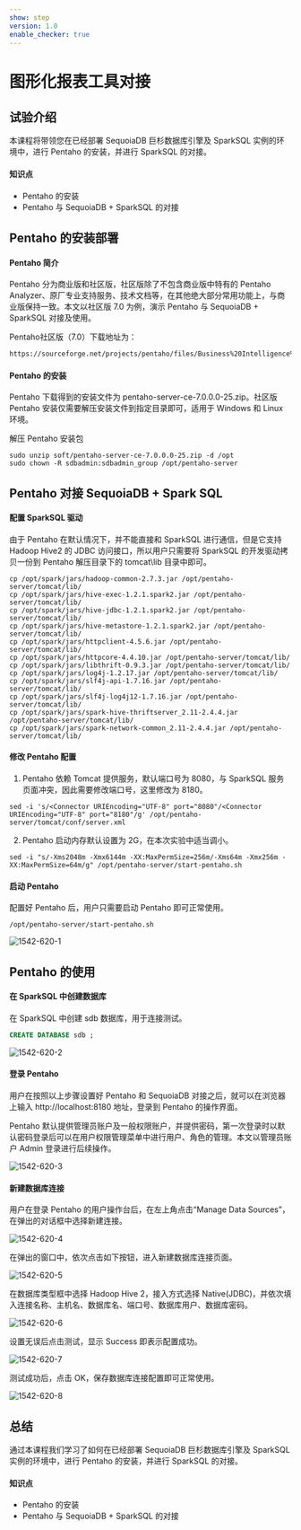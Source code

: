 ```yaml
---
show: step
version: 1.0 
enable_checker: true 
---
```


# 图形化报表工具对接

## 试验介绍

本课程将带领您在已经部署 SequoiaDB 巨杉数据库引擎及 SparkSQL 实例的环境中，进行 Pentaho 的安装，并进行 SparkSQL 的对接。

#### 知识点

+ Pentaho 的安装
+ Pentaho 与 SequoiaDB + SparkSQL 的对接

## Pentaho 的安装部署

#### Pentaho 简介

Pentaho 分为商业版和社区版，社区版除了不包含商业版中特有的 Pentaho Analyzer、原厂专业支持服务、技术文档等，在其他绝大部分常用功能上，与商业版保持一致。本文以社区版 7.0 为例，演示 Pentaho 与 SequoiaDB + SparkSQL 对接及使用。

Pentaho社区版（7.0）下载地址为：

```html
https://sourceforge.net/projects/pentaho/files/Business%20Intelligence%20Server/7.0/pentaho-server-ce-7.0.0.0-25.zip
```

#### Pentaho 的安装

Pentaho 下载得到的安装文件为 pentaho-server-ce-7.0.0.0-25.zip。社区版 Pentaho 安装仅需要解压安装文件到指定目录即可，适用于 Windows 和 Linux 环境。

解压 Pentaho 安装包

```
sudo unzip soft/pentaho-server-ce-7.0.0.0-25.zip -d /opt
sudo chown -R sdbadmin:sdbadmin_group /opt/pentaho-server
```

## Pentaho 对接 SequoiaDB + Spark SQL

#### 配置 SparkSQL 驱动

由于 Pentaho 在默认情况下，并不能直接和 SparkSQL 进行通信，但是它支持 Hadoop Hive2 的 JDBC 访问接口，所以用户只需要将 SparkSQL 的开发驱动拷贝一份到 Pentaho 解压目录下的 tomcat\lib 目录中即可。

```
cp /opt/spark/jars/hadoop-common-2.7.3.jar /opt/pentaho-server/tomcat/lib/
cp /opt/spark/jars/hive-exec-1.2.1.spark2.jar /opt/pentaho-server/tomcat/lib/
cp /opt/spark/jars/hive-jdbc-1.2.1.spark2.jar /opt/pentaho-server/tomcat/lib/
cp /opt/spark/jars/hive-metastore-1.2.1.spark2.jar /opt/pentaho-server/tomcat/lib/
cp /opt/spark/jars/httpclient-4.5.6.jar /opt/pentaho-server/tomcat/lib/
cp /opt/spark/jars/httpcore-4.4.10.jar /opt/pentaho-server/tomcat/lib/
cp /opt/spark/jars/libthrift-0.9.3.jar /opt/pentaho-server/tomcat/lib/
cp /opt/spark/jars/log4j-1.2.17.jar /opt/pentaho-server/tomcat/lib/
cp /opt/spark/jars/slf4j-api-1.7.16.jar /opt/pentaho-server/tomcat/lib/
cp /opt/spark/jars/slf4j-log4j12-1.7.16.jar /opt/pentaho-server/tomcat/lib/
cp /opt/spark/jars/spark-hive-thriftserver_2.11-2.4.4.jar /opt/pentaho-server/tomcat/lib/
cp /opt/spark/jars/spark-network-common_2.11-2.4.4.jar /opt/pentaho-server/tomcat/lib/
```

#### 修改 Pentaho 配置

1) Pentaho 依赖 Tomcat 提供服务，默认端口号为 8080，与 SparkSQL 服务页面冲突，因此需要修改端口号，这里修改为 8180。

```
sed -i 's/<Connector URIEncoding="UTF-8" port="8080"/<Connector URIEncoding="UTF-8" port="8180"/g' /opt/pentaho-server/tomcat/conf/server.xml
```

2) Pentaho 启动内存默认设置为 2G，在本次实验中适当调小。

```
sed -i "s/-Xms2048m -Xmx6144m -XX:MaxPermSize=256m/-Xms64m -Xmx256m -XX:MaxPermSize=64m/g" /opt/pentaho-server/start-pentaho.sh
```

#### 启动 Pentaho

配置好 Pentaho 后，用户只需要启动 Pentaho 即可正常使用。

```
/opt/pentaho-server/start-pentaho.sh
```

![1542-620-1](https://doc.shiyanlou.com/courses/1542/1207281/6ba27758f537c91f965b9e5ace205d30)

## Pentaho 的使用

#### 在 SparkSQL 中创建数据库

在 SparkSQL 中创建 sdb 数据库，用于连接测试。

```sql
CREATE DATABASE sdb ;
```

![1542-620-2](https://doc.shiyanlou.com/courses/1542/1207281/3ba8d1811c638e607991a03f9570bd64)

#### 登录 Pentaho

用户在按照以上步骤设置好 Pentaho 和 SequoiaDB 对接之后，就可以在浏览器上输入 http://localhost:8180 地址，登录到 Pentaho 的操作界面。

Pentaho 默认提供管理员账户及一般权限账户，并提供密码，第一次登录时以默认密码登录后可以在用户权限管理菜单中进行用户、角色的管理。本文以管理员账户 Admin 登录进行后续操作。

![1542-620-3](https://doc.shiyanlou.com/courses/1542/1207281/e016e98052b50d442c0bbb1f8c7bbbaa)

#### 新建数据库连接

用户在登录 Pentaho 的用户操作台后，在左上角点击“Manage Data Sources”，在弹出的对话框中选择新建连接。

![1542-620-4](https://doc.shiyanlou.com/courses/1542/1207281/e45e481f54394b2919bc667bcda11d46)

在弹出的窗口中，依次点击如下按钮，进入新建数据库连接页面。

![1542-620-5](https://doc.shiyanlou.com/courses/1542/1207281/d9913831f23ae84550c81e61ed7710f0)

在数据库类型框中选择 Hadoop Hive 2，接入方式选择 Native(JDBC)，并依次填入连接名称、主机名、数据库名、端口号、数据库用户、数据库密码。

![1542-620-6](https://doc.shiyanlou.com/courses/1542/1207281/62f6a0e3d6c970e0fb928b2818283ec0)

设置无误后点击测试，显示 Success 即表示配置成功。

![1542-620-7](https://doc.shiyanlou.com/courses/1542/1207281/07e5465ac57bde606d0f093fb7f409d4)

测试成功后，点击 OK，保存数据库连接配置即可正常使用。

![1542-620-8](https://doc.shiyanlou.com/courses/1542/1207281/c7d25191f5be22c36c5dac41a778be1d)

## 总结

通过本课程我们学习了如何在已经部署 SequoiaDB 巨杉数据库引擎及 SparkSQL 实例的环境中，进行 Pentaho 的安装，并进行 SparkSQL 的对接。

#### 知识点

+ Pentaho 的安装
+ Pentaho 与 SequoiaDB + SparkSQL 的对接
